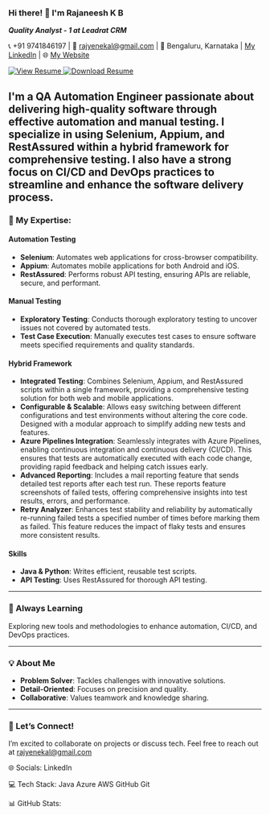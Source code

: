 ### Hi there! 👋 I'm Rajaneesh K B 
***Quality Analyst - 1 at Leadrat CRM***  

📞 +91 9741846197 | 📧 [rajyenekal@gmail.com](mailto:rajyenekal@gmail.com) | 📍 Bengaluru, Karnataka | [My LinkedIn](https://www.linkedin.com/in/rajaneesh-k-b-68965b221/) | 🌐 [My Website](https://rajyenekal.github.io/)




<a href="https://drive.google.com/file/d/1aXCpzMXo331EiskKuv0GAfPdWMYvWCXc/view?usp=sharing" target="_blank" aria-label="View Resume" title="View my resume">
  <img src="https://img.shields.io/badge/View-green?style=for-the-badge&logo=eye" alt="View Resume">
</a>
<a href="https://drive.google.com/uc?export=download&id=1aXCpzMXo331EiskKuv0GAfPdWMYvWCXc" aria-label="Download Resume" title="Download my resume">
<img <img src="https://img.shields.io/badge/Download-blue?style=for-the-badge&logo=download" alt="Download Resume" />

</a>









I'm a **QA Automation Engineer** passionate about delivering high-quality software through effective automation and manual testing. I specialize in using **Selenium**, **Appium**, and **RestAssured** within a hybrid framework for comprehensive testing. I also have a strong focus on **CI/CD** and **DevOps** practices to streamline and enhance the software delivery process.
---

### 🚀 My Expertise:

#### **Automation Testing**
- **Selenium**: Automates web applications for cross-browser compatibility.
- **Appium**: Automates mobile applications for both Android and iOS.
- **RestAssured**: Performs robust API testing, ensuring APIs are reliable, secure, and performant.

#### **Manual Testing**
- **Exploratory Testing**: Conducts thorough exploratory testing to uncover issues not covered by automated tests.
- **Test Case Execution**: Manually executes test cases to ensure software meets specified requirements and quality standards.

#### **Hybrid Framework**
- **Integrated Testing**: Combines Selenium, Appium, and RestAssured scripts within a single framework, providing a comprehensive testing solution for both web and mobile applications.
- **Configurable & Scalable**: Allows easy switching between different configurations and test environments without altering the core code. Designed with a modular approach to simplify adding new tests and features.
- **Azure Pipelines Integration**: Seamlessly integrates with Azure Pipelines, enabling continuous integration and continuous delivery (CI/CD). This ensures that tests are automatically executed with each code change, providing rapid feedback and helping catch issues early.
- **Advanced Reporting**: Includes a mail reporting feature that sends detailed test reports after each test run. These reports feature screenshots of failed tests, offering comprehensive insights into test results, errors, and performance.
- **Retry Analyzer**: Enhances test stability and reliability by automatically re-running failed tests a specified number of times before marking them as failed. This feature reduces the impact of flaky tests and ensures more consistent results.

#### **Skills**
- **Java & Python**: Writes efficient, reusable test scripts.
- **API Testing**: Uses RestAssured for thorough API testing.

---

### 🌱 Always Learning
Exploring new tools and methodologies to enhance automation, CI/CD, and DevOps practices.

---

### 💡 About Me
- **Problem Solver**: Tackles challenges with innovative solutions.
- **Detail-Oriented**: Focuses on precision and quality.
- **Collaborative**: Values teamwork and knowledge sharing.

---

### 🤝 Let’s Connect!
I’m excited to collaborate on projects or discuss tech. Feel free to reach out at rajyenekal@gmail.com


🌐 Socials:
LinkedIn

💻 Tech Stack:
Java Azure AWS GitHub Git

📊 GitHub Stats:







